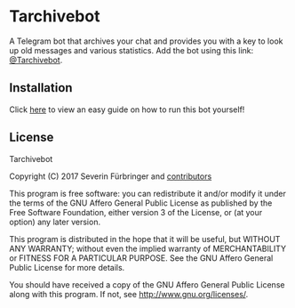 # Tarchivebot
A Telegram bot that archives your chat and provides you with a key to look up old messages and various statistics. Add the bot using this link: [@Tarchivebot](https://t.me/Tarchivebot).

## Installation
Click [here](https://github.com/PROGRADE-Tech/Tarchivebot/blob/master/docs/Installation.md) to view an easy guide on how to run this bot yourself!

## License
Tarchivebot

Copyright (C) 2017 Severin Fürbringer and [contributors](https://github.com/PROGRADE-Tech/Tarchivebot/blob/master/CONTRIBUTORS.md)

This program is free software: you can redistribute it and/or modify
it under the terms of the GNU Affero General Public License as
published by the Free Software Foundation, either version 3 of the
License, or (at your option) any later version.

This program is distributed in the hope that it will be useful,
but WITHOUT ANY WARRANTY; without even the implied warranty of
MERCHANTABILITY or FITNESS FOR A PARTICULAR PURPOSE.  See the
GNU Affero General Public License for more details.

You should have received a copy of the GNU Affero General Public License
along with this program.  If not, see <http://www.gnu.org/licenses/>.
